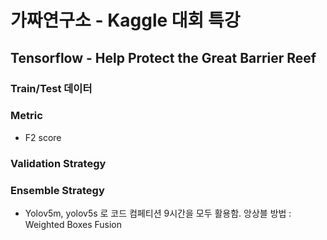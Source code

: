 # 가짜연구소 - Kaggle 대회 특강
## Tensorflow - Help Protect the Great Barrier Reef
### Train/Test 데이터

### Metric
- F2 score


### Validation Strategy

### Ensemble Strategy
- Yolov5m, yolov5s 로 코드 컴페티션 9시간을 모두 활용함.
앙상블 방법 : Weighted Boxes Fusion


